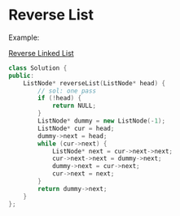 # Reverse List

Example:

[Reverse Linked List](https://leetcode.com/problems/reverse-linked-list/)

```cpp
class Solution {
public:
    ListNode* reverseList(ListNode* head) {
        // sol: one pass
        if (!head) {
            return NULL;
        }
        ListNode* dummy = new ListNode(-1);
        ListNode* cur = head;
        dummy->next = head;
        while (cur->next) {
            ListNode* next = cur->next->next;
            cur->next->next = dummy->next;
            dummy->next = cur->next;
            cur->next = next;
        }
        return dummy->next;
    }
};
```

